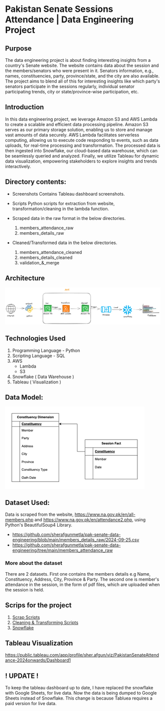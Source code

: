 # Pakistan Senate Sessions Attendance | Data Engineering Project


## Purpose 
The data engineering project is about finding interesting insights from a country's Senate website. The website contains data about the session and the members/senators who were present in it. Senators information, e.g., names, constituencies, party, province/state, and the city are also available. The project aims to blend all of this for interesting insights like which party's senators participate in the sessions regularly, individual senator participating trends, city or state/province-wise participation, etc. 


## Introduction 
In this data engineering project, we leverage Amazon S3 and AWS Lambda to create a scalable and efficient data processing pipeline. Amazon S3 serves as our primary storage solution, enabling us to store and manage vast amounts of data securely. AWS Lambda facilitates serverless computing, allowing us to execute code responding to events, such as data uploads, for real-time processing and transformation. The processed data is then ingested into Snowflake, our cloud-based data warehouse, which can be seamlessly queried and analyzed. Finally, we utilize Tableau for dynamic data visualization, empowering stakeholders to explore insights and trends interactively. 

## Directory contents:
 - Screenshots 
   Contains Tableau dashboard screenshots.
   
 - Scripts
   Python scripts for extraction from website, transformation/cleaning in the lambda function.
   
 - Scraped data in the raw format in the below directories.

    1. members_attendance_raw
    2. members_details_raw
       
 - Cleaned/Transformed data in the below directories.  
     1. members_attendance_cleaned
     2. members_details_cleaned
     3. validation_&_merge
       
   
## Architecture 
![Project Arhitecture](Architecture.png)

## Technologies Used
1. Programming Language  - Python
2. Scripting Language - SQL
3. AWS
   - Lambda
   - S3
4. Snowflake ( Data Warehouse )
5. Tableau ( Visualization )

## Data Model:

![Data Model](dimensional_model.png)

## Dataset Used:

Data is scraped from the website, https://www.na.gov.pk/en/all-members.php and https://www.na.gov.pk/en/attendance2.php, using Python's BeautifulSoup4 Library. 

- https://github.com/sherafgunmetla/pak-senate-data-engineering/blob/main/members_details_raw/2024-09-25.csv
- https://github.com/sherafgunmetla/pak-senate-data-engineering/tree/main/members_attendance_raw

### More about the dataset
There are 2 datasets. First one contains the members details e.g Name, Constituency, Address, City, Province & Party. The second one is member's attendance in the session, in the form of pdf files, which are uploaded when the session is held. 

## Scrips for the project

1. [Scrap Scripts](https://github.com/sherafgunmetla/pak-senate-data-engineering/tree/main/Scripts/Scrap)
2. [Cleaning & Transforming Scripts](https://github.com/sherafgunmetla/pak-senate-data-engineering/tree/main/Scripts/Transform)
3. [Snowflake](https://github.com/sherafgunmetla/pak-senate-data-engineering/blob/main/snowflake_query.sql)

## Tableau Visualization  


https://public.tableau.com/app/profile/sher.afgun/viz/PakistanSenateAttendance-2024onwards/Dashboard1


## ! UPDATE ! 
To keep the tableau dashboard up to date, I have replaced the snowflake with Google Sheets, for live data. Now the data is being dumped to Google Sheets instead of Snowflake. This change is because Tabluea requires a paid version for live data.
